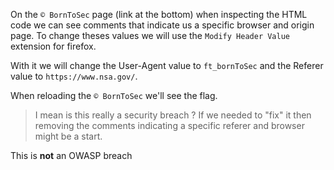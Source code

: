 On the `© BornToSec` page (link at the bottom) when inspecting the HTML code we can see comments that indicate us a specific browser and origin page. To change theses values we will use the `Modify Header Value` extension for firefox.

With it we will change the User-Agent value to `ft_bornToSec` and the Referer value to `https://www.nsa.gov/`.

When reloading the `© BornToSec` we'll see the flag.

> I mean is this really a security breach ? If we needed to "fix" it then removing the comments indicating a specific referer and browser might be a start.

This is **not** an OWASP breach